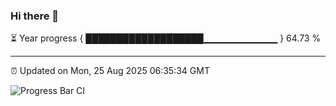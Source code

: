 ### Hi there 👋

⏳ Year progress { ███████████████████▁▁▁▁▁▁▁▁▁▁▁ } 64.73 %

---

⏰ Updated on Mon, 25 Aug 2025 06:35:34 GMT

![Progress Bar CI](https://github.com/liununu/liununu/workflows/Progress%20Bar%20CI/badge.svg)
